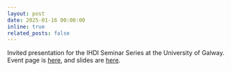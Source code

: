 ```yaml
---
layout: post
date: 2025-01-16 00:00:00
inline: true
related_posts: false
---
```

Invited presentation for the IHDI Seminar Series at the University of Galway. Event page is [here](https://stories.universityofgalway.ie/IHDI-Seminar-Series-3/index.html), and slides are [here](https://docs.google.com/presentation/d/1ZaYzoz1JbYsIQhUiVz7tHilFLlIBiFwm/edit?usp=sharing&ouid=106449227361608368310&rtpof=true&sd=true).




